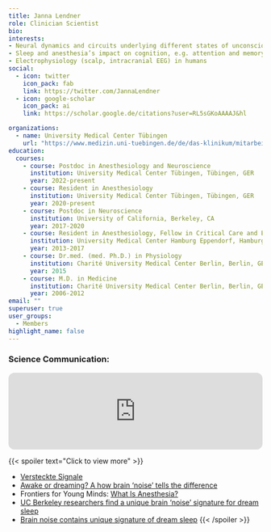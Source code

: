 ```yaml
---
title: Janna Lendner
role: Clinician Scientist
bio:
interests:
- Neural dynamics and circuits underlying different states of unconsciousness such as sleep, anesthesia, coma and seizures
- Sleep and anesthesia’s impact on cognition, e.g. attention and memory
- Electrophysiology (scalp, intracranial EEG) in humans
social:
  - icon: twitter
    icon_pack: fab
    link: https://twitter.com/JannaLendner
  - icon: google-scholar
    icon_pack: ai
    link: https://scholar.google.de/citations?user=RL5sGKoAAAAJ&hl

organizations:
  - name: University Medical Center Tübingen
    url: "https://www.medizin.uni-tuebingen.de/de/das-klinikum/mitarbeiter/profil/2302"
education:
  courses:
    - course: Postdoc in Anesthesiology and Neuroscience
      institution: University Medical Center Tübingen, Tübingen, GER
      year: 2022-present
    - course: Resident in Anesthesiology
      institution: University Medical Center Tübingen, Tübingen, GER
      year: 2020-present
    - course: Postdoc in Neuroscience
      institution: University of California, Berkeley, CA
      year: 2017-2020
    - course: Resident in Anesthesiology, Fellow in Critical Care and Emergency Medicine
      institution: University Medical Center Hamburg Eppendorf, Hamburg, GER
      year: 2013-2017
    - course: Dr.med. (med. Ph.D.) in Physiology
      institution: Charité University Medical Center Berlin, Berlin, GER
      year: 2015
    - course: M.D. in Medicine
      institution: Charité University Medical Center Berlin, Berlin, GER
      year: 2006-2012
email: ""
superuser: true
user_groups:
  - Members
highlight_name: false
---
```



### Science Communication:
<iframe style="border-radius:12px" src="https://open.spotify.com/embed/episode/45CTSFIXZyZXTrXZElKE6w?utm_source=generator" width="100%" height="152" frameBorder="0" allowfullscreen="" allow="autoplay; clipboard-write; encrypted-media; fullscreen; picture-in-picture"></iframe>

{{< spoiler text="Click to view more" >}}
- [Versteckte Signale](https://www.spektrum.de/magazin/aperiodische-aktivitaet-versteckte-signale-im-eeg-rauschen/1969873)
- [Awake or dreaming? A how brain ‘noise’ tells the difference](https://thesciencebreaker.org/breaks/health-physiology/awake-or-dreaming-how-brain-noise-tells-the-difference)
- Frontiers for Young Minds: [What Is Anesthesia?](https://kids.frontiersin.org/articles/10.3389/frym.2021.524571)
- [UC Berkeley researchers find a unique brain ‘noise’ signature for dream sleep](https://www.dailycal.org/2020/08/09/uc-berkeley-researchers-find-a-unique-brain-noise-signature-for-dream-sleep/)
- [Brain noise contains unique signature of dream sleep](https://vcresearch.berkeley.edu/news/brain-noise-contains-unique-signature-dream-sleep)
{{< /spoiler >}}
